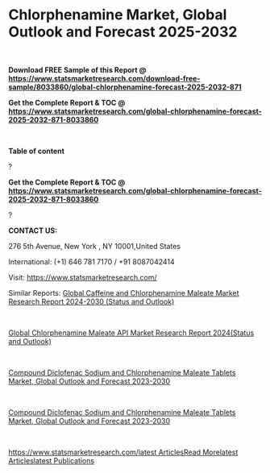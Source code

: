 <h1>Chlorphenamine Market, Global Outlook and Forecast 2025-2032</h1><br/><p><strong>Download FREE Sample of this Report @ <a href="https://www.statsmarketresearch.com/download-free-sample/8033860/global-chlorphenamine-forecast-2025-2032-871">https://www.statsmarketresearch.com/download-free-sample/8033860/global-chlorphenamine-forecast-2025-2032-871</a></strong></p>
 
 
 
 <div><b>Get the Complete Report & TOC @ <a href="https://www.statsmarketresearch.com/global-chlorphenamine-forecast-2025-2032-871-8033860">https://www.statsmarketresearch.com/global-chlorphenamine-forecast-2025-2032-871-8033860</a></b></div>
 
 
 
 <p><br />
 
 <b>Table of content</b></p>
 
 
 
 <p>? </p>
 
 
 
 <div><b>Get the Complete Report & TOC @ <a href="https://www.statsmarketresearch.com/global-chlorphenamine-forecast-2025-2032-871-8033860">https://www.statsmarketresearch.com/global-chlorphenamine-forecast-2025-2032-871-8033860</a></b></div>
 
 
 
 <p>? </p>
 
 
 
 <p><b>CONTACT US:</b><br />
 
 276 5th Avenue, New York , NY 10001,United States<br />
 
 International: (+1) 646 781 7170 / +91 8087042414<br />
 
 Visit: <a href="https://www.statsmarketresearch.com/">https://www.statsmarketresearch.com/</a><br />
 
 Similar Reports: <a href="https://www.statsmarketresearch.com/global-chlorphenamine-forecast-2025-2032-871-8033860">Global Caffeine and Chlorphenamine Maleate Market Research Report 2024-2030 (Status and Outlook)</a><br />
 
 <br />
 
 <a href="https://www.statsmarketresearch.com/global-chlorphenamine-forecast-2025-2032-871-8033860">Global Chlorphenamine Maleate API Market Research Report 2024(Status and Outlook)</a><br />
 
 <br />
 
 <a href="https://www.statsmarketresearch.com/global-chlorphenamine-forecast-2025-2032-871-8033860">Compound Diclofenac Sodium and Chlorphenamine Maleate Tablets Market, Global Outlook and Forecast 2023-2030</a><br />
 
 <br />
 
 <a href="https://www.statsmarketresearch.com/global-chlorphenamine-forecast-2025-2032-871-8033860">Compound Diclofenac Sodium and Chlorphenamine Maleate Tablets Market, Global Outlook and Forecast 2023-2030</a><br />
 
 <br />
 
 <a href="https://gyeongbokgung.com">https://www.statsmarketresearch.com/</a><a href="https://hallyeomaritime.com">latest Articles</a><a href="https://jingwansa.com">Read More</a><a href="https://nguoiviet.jp/">latest Articles</a><a href="https://www.intelmarketresearch.com/">latest Publications</a></p>